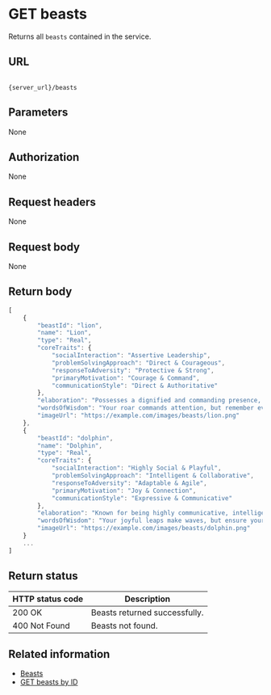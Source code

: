 # GET beasts

Returns all `beasts` contained in the service.

## URL

```shell

{server_url}/beasts
```

## Parameters

None

## Authorization

None

## Request headers

None

## Request body

None

## Return body

```js
[
    {
        "beastId": "lion",
        "name": "Lion",
        "type": "Real",
        "coreTraits": {
            "socialInteraction": "Assertive Leadership",
            "problemSolvingApproach": "Direct & Courageous",
            "responseToAdversity": "Protective & Strong",
            "primaryMotivation": "Courage & Command",
            "communicationStyle": "Direct & Authoritative"
        },
        "elaboration": "Possesses a dignified and commanding presence, inspiring respect and naturally taking charge.",
        "wordsOfWisdom": "Your roar commands attention, but remember even the king of the jungle needs to listen to the whispers of the savanna to truly lead.",
        "imageUrl": "https://example.com/images/beasts/lion.png"
    },
    {
        "beastId": "dolphin",
        "name": "Dolphin",
        "type": "Real",
        "coreTraits": {
            "socialInteraction": "Highly Social & Playful",
            "problemSolvingApproach": "Intelligent & Collaborative",
            "responseToAdversity": "Adaptable & Agile",
            "primaryMotivation": "Joy & Connection",
            "communicationStyle": "Expressive & Communicative"
        },
        "elaboration": "Known for being highly communicative, intelligent, and adaptable in social situations, approaching life with a joyful and inquisitive spirit.",
        "wordsOfWisdom": "Your joyful leaps make waves, but ensure your playful currents don't inadvertently capsize smaller boats in the shared ocean of collaboration.",
        "imageUrl": "https://example.com/images/beasts/dolphin.png"
    }
    ...
]
```

## Return status

| HTTP status code| Description |
| ------------- | ----------- |
| 200 OK| Beasts returned successfully.|
| 400 Not Found | Beasts not found.|

## Related information

* [Beasts](./beasts.md)
* [GET beasts by ID](./beasts-get-beasts-by-id.md)

